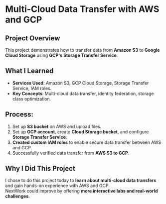 # Multi-Cloud Data Transfer with AWS and GCP

## Project Overview
This project demonstrates how to transfer data from **Amazon S3** to **Google Cloud Storage** using **GCP's Storage Transfer Service**.

## What I Learned
- **Services Used**: Amazon S3, GCP Cloud Storage, Storage Transfer Service, IAM roles.
- **Key Concepts**: Multi-cloud data transfer, identity federation, storage class optimization.

## Process:
1. Set up **S3 bucket** on AWS and upload files.
2. Set up **GCP account**, create **Cloud Storage bucket**, and configure **Storage Transfer Service**.
3. **Created custom IAM roles** to enable secure data transfer between AWS and GCP.
4. Successfully verified data transfer from **AWS S3 to GCP**.

## Why I Did This Project
I chose to do this project today to **learn about multi-cloud data transfers** and gain hands-on experience with AWS and GCP.  
NextWork could improve by offering **more interactive labs and real-world challenges**.
